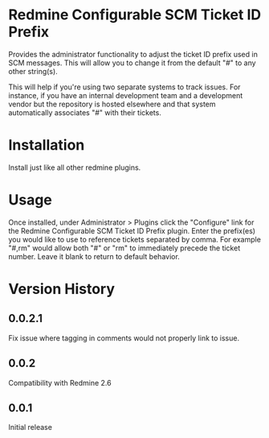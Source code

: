 # Redmine Configurable SCM Ticket ID Prefix

Provides the administrator functionality to adjust the ticket ID prefix used in SCM messages.  This will allow you to change it from the default "#" to any other string(s).

This will help if you're using two separate systems to track issues.  For instance, if you have an internal development team and a development vendor but the repository is hosted elsewhere and that system automatically associates "#" with their tickets.

# Installation

Install just like all other redmine plugins.

# Usage

Once installed, under Administrator > Plugins click the "Configure" link for the Redmine Configurable SCM Ticket ID Prefix plugin.  Enter the prefix(es) you would like to use to reference tickets separated by comma.  For example "#,rm" would allow both "#" or "rm" to immediately precede the ticket number.  Leave it blank to return to default behavior.

# Version History

## 0.0.2.1

Fix issue where tagging in comments would not properly link to issue.

## 0.0.2

Compatibility with Redmine 2.6

## 0.0.1

Initial release
